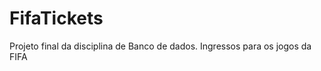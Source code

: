 FifaTickets
===========

Projeto final da disciplina de Banco de dados. Ingressos para os jogos da FIFA
